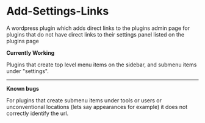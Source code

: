 # Add-Settings-Links

A wordpress plugin which adds direct links to the plugins admin page for plugins that do not have direct links to their settings panel listed on the plugins page

**Currently Working**

Plugins that create top level menu items on the sidebar, and submenu items under "settings".

--------------------------------

**Known bugs** 

For plugins that create submenu items under tools or users or unconventional locations (lets say appearances for example) it does not correctly identify the url.
